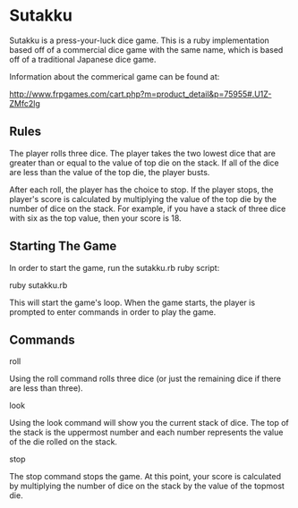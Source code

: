 Sutakku
==============

Sutakku is a press-your-luck dice game. This is a ruby implementation based off of a commercial
dice game with the same name, which is based off of a traditional Japanese dice game.

Information about the commerical game can be found at:

http://www.frpgames.com/cart.php?m=product_detail&p=75955#.U1Z-ZMfc2lg

Rules
--------------

The player rolls three dice. The player takes the two lowest dice that are greater than or
equal to the value of top die on the stack. If all of the dice are less than the value of
the top die, the player busts.

After each roll, the player has the choice to stop. If the player stops, the player's score
is calculated by multiplying the value of the top die by the number of dice on the stack.
For example, if you have a stack of three dice with six as the top value, then your score
is 18.


Starting The Game
--------------

In order to start the game, run the sutakku.rb ruby script:

ruby sutakku.rb

This will start the game's loop. When the game starts, the player is prompted to enter
commands in order to play the game.

Commands
--------------
roll

Using the roll command rolls three dice (or just the remaining dice if there are less than three). 

look

Using the look command will show you the current stack of dice. The top of the stack is the uppermost
number and each number represents the value of the die rolled on the stack.

stop

The stop command stops the game. At this point, your score is calculated by multiplying the number
of dice on the stack by the value of the topmost die.
